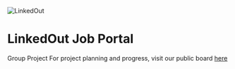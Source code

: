 
![LinkedOut](https://github.com/jxrchan/LinkedOut/assets/169599607/30a196d2-7168-48a5-8c48-24bc4dc63bdc)

# LinkedOut Job Portal
Group Project 
For project planning and progress, visit our public board [here](https://trello.com/b/jukg9IGY/project-3)
